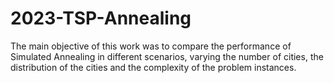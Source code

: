 # 2023-TSP-Annealing
The main objective of this work was to compare the performance of Simulated Annealing in different scenarios, varying the number of cities, the distribution of the cities and the complexity of the problem instances.
